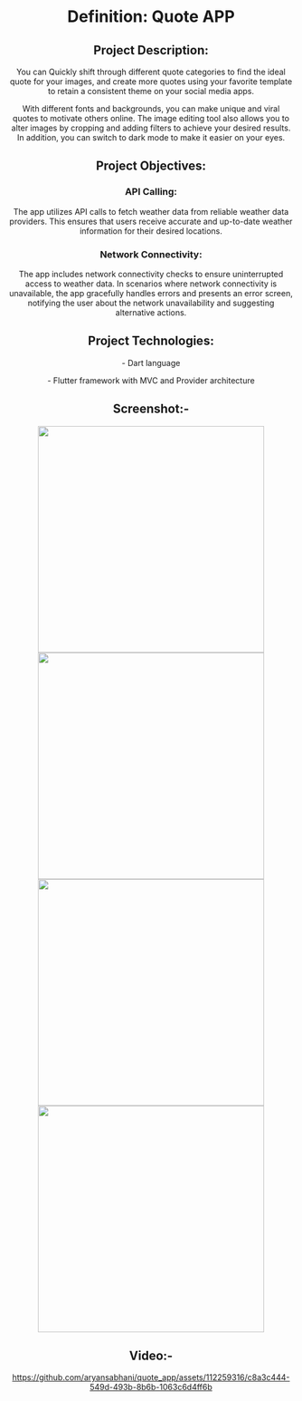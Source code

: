 <header>
<h1> Definition: Quote APP</h1>
 
<h2>Project Description:</h2>
<p>
 You can Quickly shift through different quote categories to find the ideal quote for your images, and create more quotes using your favorite template to retain a consistent theme on your social media apps.

With different fonts and backgrounds, you can make unique and viral quotes to motivate others online. The image editing tool also allows you to alter images by cropping and adding filters to achieve your desired results. In addition, you can switch to dark mode to make it easier on your eyes.
</p>

<h2>Project Objectives:</h2>

<h3>API Calling:</h3> 

<p>The app utilizes API calls to fetch weather data from reliable weather data
providers. This ensures that users receive accurate and up-to-date weather information for their
desired locations.</p>

<h3>Network Connectivity:</h3> 
<p>The app includes network connectivity checks to ensure uninterrupted
access to weather data. In scenarios where network connectivity is unavailable, the app
gracefully handles errors and presents an error screen, notifying the user about the network
unavailability and suggesting alternative actions.</p>


<h2>Project Technologies:</h2>
<p>- Dart language</p>
<p>- Flutter framework with MVC and Provider architecture</p>

 <h2>Screenshot:-</h2>
<img src="https://github.com/aryansabhani/quote_app/assets/112259316/0c95a85c-6606-4138-a9c9-9750ca7ba6b3"  height="400">
<img src="https://github.com/aryansabhani/quote_app/assets/112259316/3358492d-51d7-400a-9f5e-3008a6056a36" height="400">
<img src="https://github.com/aryansabhani/quote_app/assets/112259316/92c478a6-bbef-403a-963d-2419f72c7524"  height="400">
<img src="https://github.com/aryansabhani/quote_app/assets/112259316/d2ca010e-8c79-4d47-84f7-ebcb427a9171"  height="400">



<h2>Video:-</h2>



https://github.com/aryansabhani/quote_app/assets/112259316/c8a3c444-549d-493b-8b6b-1063c6d4ff6b


</header>
